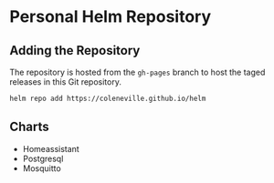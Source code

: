 # Personal Helm Repository

## Adding the Repository

The repository is hosted from the `gh-pages` branch to host the taged releases in this Git repository.

```bash
helm repo add https://coleneville.github.io/helm
```

## Charts

- Homeassistant
- Postgresql
- Mosquitto